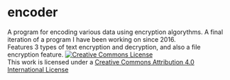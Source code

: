 # encoder
A program for encoding various data using encryption algorythms. A final iteration of a program I have been working on since 2016.
<br>
Features 3 types of text encryption and decryption, and also a file encryption feature.
<a rel="license" href="http://creativecommons.org/licenses/by/4.0/"><img alt="Creative Commons License" style="border-width:0" src="https://i.creativecommons.org/l/by/4.0/88x31.png" /></a><br />This work is licensed under a <a rel="license" href="http://creativecommons.org/licenses/by/4.0/">Creative Commons Attribution 4.0 International License</a>
